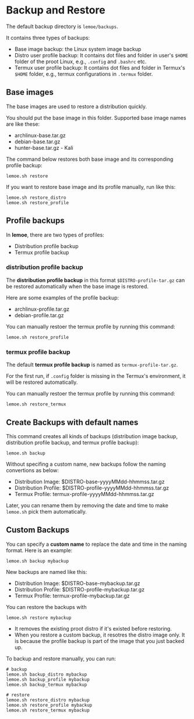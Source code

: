 
# Backup and Restore

The default backup directory is `lemoe/backups`.

It contains three types of backups:
* Base image backup: the Linux system image backup
* Distro user profile backup: It contains dot files and folder in user's `$HOME` folder of the proot Linux, e.g., `.config` and `.bashrc` etc.
* Termux user profile backup: It contains dot files and folder in Termux's `$HOME` folder, e.g., termux configurations in `.termux` folder.

## Base images

The base images are used to restore a distribution quickly.

You should put the base image in this folder. Supported base image names are like these:

* archlinux-base.tar.gz
* debian-base.tar.gz 
* hunter-base.tar.gz - Kali

The command below restores both base image and its corresponding profile backup:

```
lemoe.sh restore
```

If you want to restore base image and its profile manually, run like this:

```
lemoe.sh restore_distro
lemoe.sh restore_profile
```

## Profile backups

In **lemoe**, there are two types of profiles:
* Distribution profile backup
* Termux profile backup

### distribution profile backup
The **distribution profile backup** in this format `$DISTRO-profile-tar.gz` can be restored automatically when the base image is restored. 

Here are some examples of the profile backup:

* archlinux-profile.tar.gz
* debian-profile.tar.gz

You can manually restoer the termux profile by running this command: 

```
lemoe.sh restore_profile
```

### termux profile backup
The default **termux profile backup** is named as `termux-profile-tar.gz`. 

For the first run, if `.config` folder is missing in the Termux's environment, it will be restored automatically.

You can manually restoer the termux profile by running this command: 

```
lemoe.sh restore_termux
```

## Create Backups with default names

This command creates all kinds of backups (distribution image backup, distribution profile backup, and termux profile backup):

```
lemoe.sh backup
```

Without specifing a custom name, new backups follow the naming convertions as below:

* Distribution Image: $DISTRO-base-yyyyMMdd-hhmmss.tar.gz
* Distribution Profile: $DISTRO-profile-yyyyMMdd-hhmmss.tar.gz
* Termux Profile: termux-profile-yyyyMMdd-hhmmss.tar.gz

Later, you can rename them by removing the date and time to make `lemoe.sh` pick them automatically.

## Custom Backups

You can specify a **custom name** to replace the date and time in the naming format. Here is an example:


```
lemoe.sh backup mybackup
```

New backups are named like this:

* Distribution Image: $DISTRO-base-mybackup.tar.gz
* Distribution Profile: $DISTRO-profile-mybackup.tar.gz
* Termux Profile: termux-profile-mybackup.tar.gz

You can restore the backups with 

```
lemoe.sh restore mybackup
```

* It removes the existing proot distro if it's existed before restoring.
* When you restore a custom backup, it resotres the distro image only. It is because the profile backup is part of the image that you just backed up.

To backup and restore manually, you can run:
```
# backup
lemoe.sh backup_distro mybackup
lemoe.sh backup_profile mybackup
lemoe.sh backup_termux mybackup

# restore
lemoe.sh restore_distro mybackup
lemoe.sh restore_profile mybackup
lemoe.sh restore_termux mybackup
```

